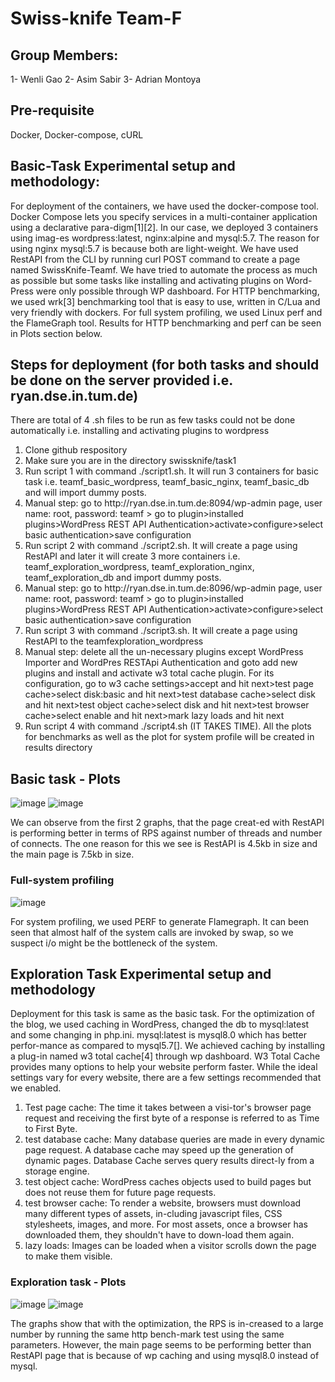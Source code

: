 # Swiss-knife Team-F
## Group Members:
1- Wenli Gao
2- Asim Sabir
3- Adrian Montoya
## Pre-requisite
Docker, Docker-compose, cURL

## Basic-Task Experimental setup and methodology:

For deployment of the containers, we have used the docker-compose tool. Docker Compose lets you specify services in a multi-container application using a declarative para-digm[1][2]. In our case, we deployed 3 containers using imag-es wordpress:latest, nginx:alpine and mysql:5.7. The reason for using nginx mysql:5.7 is because both are light-weight. We have used RestAPI from the CLI by running curl POST command to create a page named SwissKnife-Teamf. We have tried to automate the process as much as possible but some tasks like installing and activating plugins on Word-Press were only possible through WP dashboard. For HTTP benchmarking, we used wrk[3] benchmarking tool that is easy to use, written in C/Lua and very friendly with dockers. For full system profiling, we used Linux perf and the FlameGraph tool. Results for HTTP benchmarking and perf can be seen in Plots section below.

## Steps for deployment (for both tasks and should be done on the server provided i.e. ryan.dse.in.tum.de) 
There are total of 4 .sh files to be run as few tasks could not be done automatically i.e. installing and activating plugins to wordpress
<ol>
  <li>Clone github respository</li>
  <li>Make sure you are in the directory swissknife/task1</li>
  <li>Run script 1 with command ./script1.sh. It will run 3 containers for basic task i.e. teamf_basic_wordpress, teamf_basic_nginx, teamf_basic_db and will import dummy posts.
  <li>Manual step: go to http://ryan.dse.in.tum.de:8094/wp-admin page, user name: root, password: teamf > go to plugin>installed plugins>WordPress REST API Authentication>activate>configure>select basic authentication>save configuration</li>
  <li>Run script 2 with command ./script2.sh. It will create a page using RestAPI and later it will create 3 more containers i.e. teamf_exploration_wordpress, teamf_exploration_nginx, teamf_exploration_db and import dummy posts.</li>
  <li>Manual step: go to http://ryan.dse.in.tum.de:8096/wp-admin page, user name: root, password: teamf > go to plugin>installed plugins>WordPress REST API Authentication>activate>configure>select basic authentication>save configuration</li>
  <li>Run script 3 with command ./script3.sh. It will create a page using RestAPI to the teamfexploration_wordpress</li>
  <li>Manual step: delete all the un-necessary plugins except WordPress Importer and WordPres RESTApi Authentication and goto add new plugins and install and activate w3 total cache plugin. For its configuration, go to w3 cache settings>accept and hit next>test page cache>select disk:basic and hit next>test database cache>select disk and hit next>test object cache>select disk and hit next>test browser cache>select enable and hit next>mark lazy loads and hit next</li>
  <li>Run script 4 with command ./script4.sh (IT TAKES TIME). All the plots for benchmarks as well as the plot for system profile will be created in results directory</li>
</ol>

## Basic task - Plots


![image](https://user-images.githubusercontent.com/76809539/140429771-7743ba31-c406-40c3-9006-1a5182372159.png)
![image](https://user-images.githubusercontent.com/76809539/140429791-f60c825d-af61-4915-b366-40d27186a494.png)

We can observe from the first 2 graphs, that the page creat-ed with RestAPI is performing better in terms of RPS against number of threads and number of connects. The one reason for this we see is RestAPI is 4.5kb in size and the main page is 7.5kb in size.

### Full-system profiling

![image](https://user-images.githubusercontent.com/76809539/140430023-80bc208e-fd10-433e-af2a-0dbb4a5e0f2f.png)

For system profiling, we used PERF to generate Flamegraph. It can been seen that almost half of the system calls are invoked by swap, so we suspect i/o might be the bottleneck of the system.

## Exploration Task Experimental setup and methodology

Deployment for this task is same as the basic task. For the optimization of the blog, we used caching in WordPress, changed the db to mysql:latest and some changing in php.ini. mysql:latest is mysql8.0 which has better perfor-mance as compared to mysql5.7[]. We achieved caching by installing a plug-in named w3 total cache[4] through wp dashboard. W3 Total Cache provides many options to help your website perform faster. While the ideal settings vary for every website, there are a few settings recommended that we enabled.
<ol>
<li>Test page cache: The time it takes between a visi-tor's browser page request and receiving the first byte of a response is referred to as Time to First Byte.
<li>test database cache: Many database queries are made in every dynamic page request. A database cache may speed up the generation of dynamic pages. Database Cache serves query results direct-ly from a storage engine.
<li>test object cache: WordPress caches objects used to build pages but does not reuse them for future page requests.
<li>test browser cache: To render a website, browsers must download many different types of assets, in-cluding javascript files, CSS stylesheets, images, and more. For most assets, once a browser has downloaded them, they shouldn't have to down-load them again.
<li>lazy loads: Images can be loaded when a visitor scrolls down the page to make them visible.</ol>

 

### Exploration task - Plots

![image](https://user-images.githubusercontent.com/76809539/140429843-65412290-dcf3-4426-8489-e42e0e845351.png)
![image](https://user-images.githubusercontent.com/76809539/140429860-ffae9c59-9f8d-4003-aa4e-2b87c3c0a768.png)

The graphs show that with the optimization, the RPS is in-creased to a large number by running the same http bench-mark test using the same parameters. However, the main page seems to be performing better than RestAPI page that is because of wp caching and using mysql8.0 instead of mysql.
